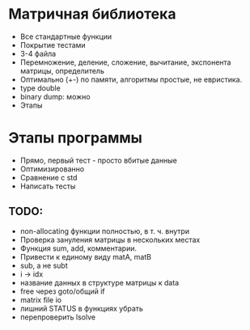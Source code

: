 # Матричная библиотека
* Все стандартные функции
* Покрытие тестами
* 3-4 файла
* Перемножение, деление, сложение, вычитание, экспонента матрицы, определитель
* Оптимально (+-) по памяти, алгоритмы простые, не евристика.
* type double
* binary dump: можно
* Этапы
# Этапы программы
* Прямо, первый тест - просто вбитые данные
* Оптимизированно
* Сравнение с std
* Написать тесты
## TODO:
* non-allocating функции полностью, в т. ч. внутри
* Проверка зануления матрицы в нескольких местах
* Функция sum, add, комментарии.
* Привести к единому виду matA, matB
* sub, а не subt
* i -> idx
* название данных в структуре матрицы к data
* free через goto/общий if
* matrix file io
* лишний STATUS в функциях убрать
* перепроверить lsolve

